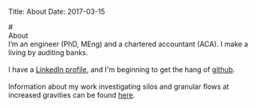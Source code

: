 Title: About
Date: 2017-03-15

#<br> About
<br>
I’m an engineer (PhD, MEng) and a chartered accountant (ACA). I make a living by auditing banks.
<br><br>
I have a [LinkedIn profile](https://www.linkedin.com/in/johnmathews1), and I'm beginning to get the hang of [github](http://www.github.com/johnmathews).
<br><br>
Information about my work investigating silos and granular flows at increased gravities can be found [here]({filename}../articles/silos.md).

